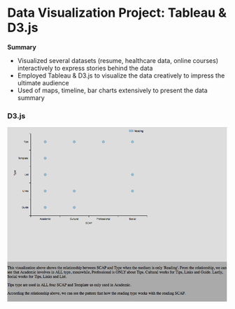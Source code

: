 # Data Visualization Project: Tableau & D3.js

**Summary**
- Visualized several datasets (resume, healthcare data, online courses) interactively to express stories behind the data
- Employed Tableau & D3.js to visualize the data creatively to impress the ultimate audience
- Used of maps, timeline, bar charts extensively to present the data summary

### D3.js
![pic](https://github.com/TerryTkcProjects/Projects_DataVisualization/blob/bb87beed560f66983979a1826f6f79d849541a8d/Visualizations/Visualization_1.png)

